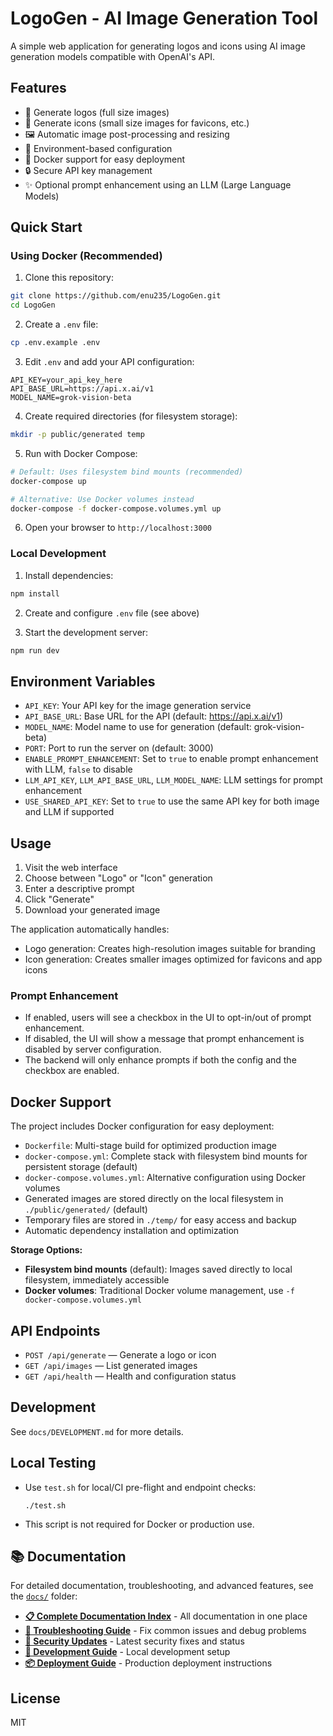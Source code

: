 # LogoGen - AI Image Generation Tool

A simple web application for generating logos and icons using AI image generation models compatible with OpenAI's API.

## Features

- 🎨 Generate logos (full size images)
- 🔲 Generate icons (small size images for favicons, etc.)
- 🖼️ Automatic image post-processing and resizing
- 🔧 Environment-based configuration
- 🐳 Docker support for easy deployment
- 🔒 Secure API key management
- ✨ Optional prompt enhancement using an LLM (Large Language Models)

## Quick Start

### Using Docker (Recommended)

1. Clone this repository:
```bash
git clone https://github.com/enu235/LogoGen.git
cd LogoGen
```

2. Create a `.env` file:
```bash
cp .env.example .env
```

3. Edit `.env` and add your API configuration:
```
API_KEY=your_api_key_here
API_BASE_URL=https://api.x.ai/v1
MODEL_NAME=grok-vision-beta
```

4. Create required directories (for filesystem storage):
```bash
mkdir -p public/generated temp
```

5. Run with Docker Compose:
```bash
# Default: Uses filesystem bind mounts (recommended)
docker-compose up

# Alternative: Use Docker volumes instead
docker-compose -f docker-compose.volumes.yml up
```

6. Open your browser to `http://localhost:3000`

### Local Development

1. Install dependencies:
```bash
npm install
```

2. Create and configure `.env` file (see above)

3. Start the development server:
```bash
npm run dev
```

## Environment Variables

- `API_KEY`: Your API key for the image generation service
- `API_BASE_URL`: Base URL for the API (default: https://api.x.ai/v1)
- `MODEL_NAME`: Model name to use for generation (default: grok-vision-beta)
- `PORT`: Port to run the server on (default: 3000)
- `ENABLE_PROMPT_ENHANCEMENT`: Set to `true` to enable prompt enhancement with LLM, `false` to disable
- `LLM_API_KEY`, `LLM_API_BASE_URL`, `LLM_MODEL_NAME`: LLM settings for prompt enhancement
- `USE_SHARED_API_KEY`: Set to `true` to use the same API key for both image and LLM if supported

## Usage

1. Visit the web interface
2. Choose between "Logo" or "Icon" generation
3. Enter a descriptive prompt
4. Click "Generate"
5. Download your generated image

The application automatically handles:
- Logo generation: Creates high-resolution images suitable for branding
- Icon generation: Creates smaller images optimized for favicons and app icons

### Prompt Enhancement

- If enabled, users will see a checkbox in the UI to opt-in/out of prompt enhancement.
- If disabled, the UI will show a message that prompt enhancement is disabled by server configuration.
- The backend will only enhance prompts if both the config and the checkbox are enabled.

## Docker Support

The project includes Docker configuration for easy deployment:
- `Dockerfile`: Multi-stage build for optimized production image
- `docker-compose.yml`: Complete stack with filesystem bind mounts for persistent storage (default)
- `docker-compose.volumes.yml`: Alternative configuration using Docker volumes
- Generated images are stored directly on the local filesystem in `./public/generated/` (default)
- Temporary files are stored in `./temp/` for easy access and backup
- Automatic dependency installation and optimization

**Storage Options:**
- **Filesystem bind mounts** (default): Images saved directly to local filesystem, immediately accessible
- **Docker volumes**: Traditional Docker volume management, use `-f docker-compose.volumes.yml`

## API Endpoints

- `POST /api/generate` — Generate a logo or icon
- `GET /api/images` — List generated images
- `GET /api/health` — Health and configuration status

## Development

See `docs/DEVELOPMENT.md` for more details.

## Local Testing

- Use `test.sh` for local/CI pre-flight and endpoint checks:
  ```
  ./test.sh
  ```
- This script is not required for Docker or production use.

## 📚 Documentation

For detailed documentation, troubleshooting, and advanced features, see the [`docs/`](./docs/) folder:

- **[📋 Complete Documentation Index](./docs/INDEX.md)** - All documentation in one place
- **[🔧 Troubleshooting Guide](./docs/TROUBLESHOOTING.md)** - Fix common issues and debug problems
- **[🔐 Security Updates](./docs/SECURITY_UPDATE.md)** - Latest security fixes and status
- **[🚀 Development Guide](./docs/DEVELOPMENT.md)** - Local development setup
- **[📦 Deployment Guide](./docs/DEPLOYMENT.md)** - Production deployment instructions

## License

MIT
